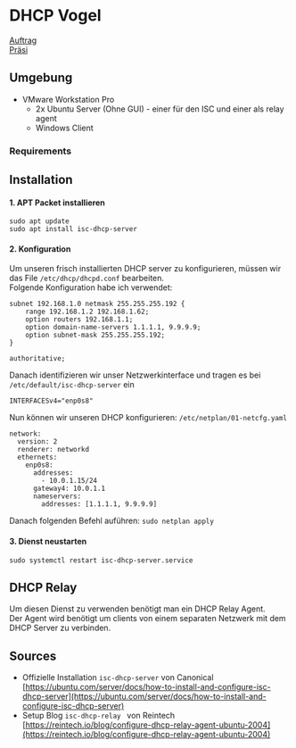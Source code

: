 # DHCP Vogel
[Auftrag](https://olat.bbw.ch/auth/1%3A1%3A32044700929%3A3%3A0%3Aserv%3Ax%3A_csrf%3Ad6d20b18-d00f-4da6-8969-ce5d2b958249/DHCP%20PXE/DHCP-Auftrag.pdf)  
[Präsi](https://olat.bbw.ch/auth/1%3A1%3A32044700929%3A3%3A0%3Aserv%3Ax%3A_csrf%3Ad6d20b18-d00f-4da6-8969-ce5d2b958249/DHCP%20PXE/DHCP-praesi.pdf)
## Umgebung
- VMware Workstation Pro
    - 2x Ubuntu Server (Ohne GUI) - einer für den ISC und einer als relay agent
    - Windows Client

### Requirements

## Installation
#### 1. APT Packet installieren

```
sudo apt update
sudo apt install isc-dhcp-server
```

#### 2. Konfiguration

Um unseren frisch installierten DHCP server zu konfigurieren, müssen wir das File `/etc/dhcp/dhcpd.conf` bearbeiten.  
Folgende Konfiguration habe ich verwendet:

```
subnet 192.168.1.0 netmask 255.255.255.192 {
    range 192.168.1.2 192.168.1.62;
    option routers 192.168.1.1;
    option domain-name-servers 1.1.1.1, 9.9.9.9;
    option subnet-mask 255.255.255.192;
}

authoritative;
```

Danach identifizieren wir unser Netzwerkinterface und tragen es bei `/etc/default/isc-dhcp-server` ein
```
INTERFACESv4="enp0s8"
```
Nun können wir unseren DHCP konfigurieren: `/etc/netplan/01-netcfg.yaml`

```
network:
  version: 2
  renderer: networkd
  ethernets:
    enp0s8:
      addresses:
        - 10.0.1.15/24
      gateway4: 10.0.1.1
      nameservers:
        addresses: [1.1.1.1, 9.9.9.9]
```
Danach folgenden Befehl auführen: `sudo netplan apply`

#### 3. Dienst neustarten

```
sudo systemctl restart isc-dhcp-server.service
```

## DHCP Relay
Um diesen Dienst zu verwenden benötigt man ein DHCP Relay Agent.  
Der Agent wird benötigt um clients von einem separaten Netzwerk mit dem DHCP Server zu verbinden.

## Sources
- Offizielle Installation `isc-dhcp-server` von Canonical  
[https://ubuntu.com/server/docs/how-to-install-and-configure-isc-dhcp-server](https://ubuntu.com/server/docs/how-to-install-and-configure-isc-dhcp-server)
- Setup Blog `isc-dhcp-relay ` von Reintech
[https://reintech.io/blog/configure-dhcp-relay-agent-ubuntu-2004](https://reintech.io/blog/configure-dhcp-relay-agent-ubuntu-2004)
